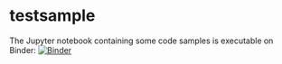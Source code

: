 # testsample

The Jupyter notebook containing some code samples is executable on Binder: [![Binder](https://mybinder.org/badge_logo.svg)](https://mybinder.org/v2/gh/MJTMace/testsample/HEAD?filepath=codesample.ipynb)
